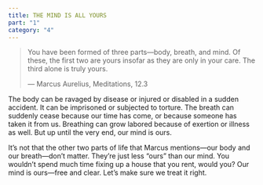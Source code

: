 ```yaml
---
title: THE MIND IS ALL YOURS
part: "1"
category: "4"
---
```


> You have been formed of three parts—body, breath, and mind. Of these, the first two are yours insofar as they are only in your care. The third alone is truly yours.
>
> — Marcus Aurelius, Meditations, 12.3

The body can be ravaged by disease or injured or disabled in a sudden accident. It can be imprisoned or subjected to torture. The breath can suddenly cease because our time has come, or because someone has taken it from us. Breathing can grow labored because of exertion or illness as well. But up until the very end, our mind is ours.

It’s not that the other two parts of life that Marcus mentions—our body and our breath—don’t matter. They’re just less “ours” than our mind. You wouldn’t spend much time fixing up a house that you rent, would you? Our mind is ours—free and clear. Let’s make sure we treat it right.
